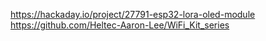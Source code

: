 https://hackaday.io/project/27791-esp32-lora-oled-module
https://github.com/Heltec-Aaron-Lee/WiFi_Kit_series
